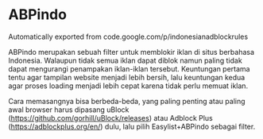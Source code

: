 # ABPindo
Automatically exported from code.google.com/p/indonesianadblockrules

ABPindo merupakan sebuah filter untuk memblokir iklan di situs berbahasa Indonesia. Walaupun tidak semua iklan dapat diblok namun paling tidak dapat mengurangi penampakan iklan-iklan tersebut. Keuntungan pertama tentu agar tampilan website menjadi lebih bersih, lalu keuntungan kedua agar proses loading menjadi lebih cepat karena tidak perlu memuat iklan.

Cara memasangnya bisa berbeda-beda, yang paling penting atau paling awal browser harus dipasang uBlock (https://github.com/gorhill/uBlock/releases) atau Adblock Plus (https://adblockplus.org/en/) dulu, lalu pilih Easylist+ABPindo sebagai filter.
